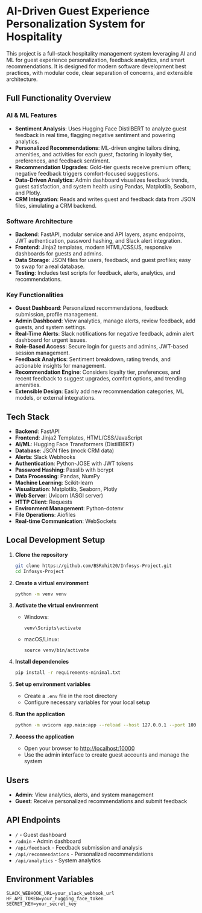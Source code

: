 # AI-Driven Guest Experience Personalization System for Hospitality

This project is a full-stack hospitality management system leveraging AI and ML for guest experience personalization, feedback analytics, and smart recommendations. It is designed for modern software development best practices, with modular code, clear separation of concerns, and extensible architecture.

## Full Functionality Overview

### AI & ML Features

- **Sentiment Analysis**: Uses Hugging Face DistilBERT to analyze guest feedback in real time, flagging negative sentiment and powering analytics.
- **Personalized Recommendations**: ML-driven engine tailors dining, amenities, and activities for each guest, factoring in loyalty tier, preferences, and feedback sentiment.
- **Recommendation Upgrades**: Gold-tier guests receive premium offers; negative feedback triggers comfort-focused suggestions.
- **Data-Driven Analytics**: Admin dashboard visualizes feedback trends, guest satisfaction, and system health using Pandas, Matplotlib, Seaborn, and Plotly.
- **CRM Integration**: Reads and writes guest and feedback data from JSON files, simulating a CRM backend.

### Software Architecture

- **Backend**: FastAPI, modular service and API layers, async endpoints, JWT authentication, password hashing, and Slack alert integration.
- **Frontend**: Jinja2 templates, modern HTML/CSS/JS, responsive dashboards for guests and admins.
- **Data Storage**: JSON files for users, feedback, and guest profiles; easy to swap for a real database.
- **Testing**: Includes test scripts for feedback, alerts, analytics, and recommendations.

### Key Functionalities

- **Guest Dashboard**: Personalized recommendations, feedback submission, profile management.
- **Admin Dashboard**: View analytics, manage alerts, review feedback, add guests, and system settings.
- **Real-Time Alerts**: Slack notifications for negative feedback, admin alert dashboard for urgent issues.
- **Role-Based Access**: Secure login for guests and admins, JWT-based session management.
- **Feedback Analytics**: Sentiment breakdown, rating trends, and actionable insights for management.
- **Recommendation Engine**: Considers loyalty tier, preferences, and recent feedback to suggest upgrades, comfort options, and trending amenities.
- **Extensible Design**: Easily add new recommendation categories, ML models, or external integrations.

## Tech Stack

- **Backend**: FastAPI
- **Frontend**: Jinja2 Templates, HTML/CSS/JavaScript
- **AI/ML**: Hugging Face Transformers (DistilBERT)
- **Database**: JSON files (mock CRM data)
- **Alerts**: Slack Webhooks
- **Authentication**: Python-JOSE with JWT tokens
- **Password Hashing**: Passlib with bcrypt
- **Data Processing**: Pandas, NumPy
- **Machine Learning**: Scikit-learn
- **Visualization**: Matplotlib, Seaborn, Plotly
- **Web Server**: Uvicorn (ASGI server)
- **HTTP Client**: Requests
- **Environment Management**: Python-dotenv
- **File Operations**: Aiofiles
- **Real-time Communication**: WebSockets

## Local Development Setup

1. **Clone the repository**
   ```bash
   git clone https://github.com/BSRohit20/Infosys-Project.git
   cd Infosys-Project
   ```

2. **Create a virtual environment**
   ```bash
   python -m venv venv
   ```

3. **Activate the virtual environment**
   - Windows:
     ```
     venv\Scripts\activate
     ```
   - macOS/Linux:
     ```
     source venv/bin/activate
     ```

4. **Install dependencies**
   ```bash
   pip install -r requirements-minimal.txt
   ```

5. **Set up environment variables**
   - Create a `.env` file in the root directory
   - Configure necessary variables for your local setup

6. **Run the application**
   ```bash
   python -m uvicorn app.main:app --reload --host 127.0.0.1 --port 10000
   ```

7. **Access the application**
   - Open your browser to [http://localhost:10000](http://localhost:10000)
   - Use the admin interface to create guest accounts and manage the system

## Users

- **Admin**: View analytics, alerts, and system management
- **Guest**: Receive personalized recommendations and submit feedback

## API Endpoints

- `/` - Guest dashboard
- `/admin` - Admin dashboard
- `/api/feedback` - Feedback submission and analysis
- `/api/recommendations` - Personalized recommendations
- `/api/analytics` - System analytics

## Environment Variables

```
SLACK_WEBHOOK_URL=your_slack_webhook_url
HF_API_TOKEN=your_hugging_face_token
SECRET_KEY=your_secret_key
```

